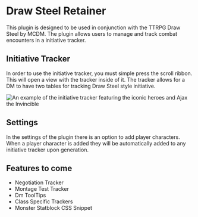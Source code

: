# Draw Steel Retainer 

This plugin is designed to be used in conjunction with the TTRPG Draw Steel by MCDM. The plugin allows users to manage and track combat encounters in a initiative tracker. 

## Initiative Tracker
In order to use the initiative tracker, you must simple press the scroll ribbon. This will open a view with the tracker inside of it. The tracker allows for a DM to have two tables for tracking Draw Steel style initiative. 

![An example of the initiative tracker featuring the iconic heroes and Ajax the Invincible](image.png)

## Settings
In the settings of the plugin there is an option to add player characters. When a player character is added they will be automatically added to any initiative tracker upon generation.

## Features to come
- Negotiation Tracker
- Montage Test Tracker
- Dm ToolTips
- Class Specific Trackers
- Monster Statblock CSS Snippet